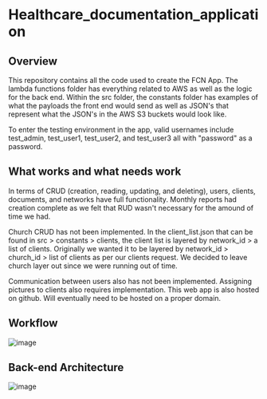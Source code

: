 # Healthcare_documentation_application
## Overview
This repository contains all the code used to create the FCN App. The lambda functions folder has everything
related to AWS as well as the logic for the back end. Within the src folder, the constants folder has examples
of what the payloads the front end would send as well as JSON's that represent what the JSON's in the AWS S3 buckets
would look like.

To enter the testing environment in the app, valid usernames include test_admin, test_user1, test_user2, and test_user3
all with "password" as a password.

## What works and what needs work
In terms of CRUD (creation, reading, updating, and deleting), users, clients, documents, and networks have full
functionality. Monthly reports had creation complete as we felt that RUD wasn't necessary for the amound of time
we had. 

Church CRUD has not been implemented. In the client_list.json that can be found in src > constants > clients,
the client list is layered by network_id > a list of clients. Originally we wanted it to be layered by network_id >
church_id > list of clients as per our clients request. We decided to leave church layer out since we were running out
of time. 

Communication between users also has not been implemented. Assigning pictures to clients also requires implementation.
This web app is also hosted on github. Will eventually need to be hosted on a proper domain.

## Workflow
![image](https://github.com/Faith-Community-App-DevTeam/Healthcare_documentation_application/assets/113818711/6c444600-71ad-4585-b646-ce229d4a163b)


## Back-end Architecture
![image](https://github.com/Faith-Community-App-DevTeam/Healthcare_documentation_application/assets/113818711/42e372c6-bc9d-4106-9c5c-808381258f1d)
